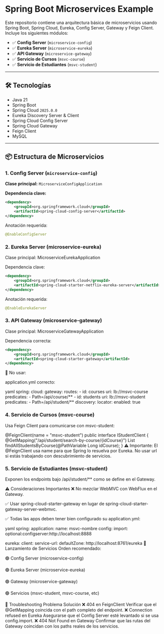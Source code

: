 # Spring Boot Microservices Example

Este repositorio contiene una arquitectura básica de microservicios usando Spring Boot, Spring Cloud, Eureka, Config Server, Gateway y Feign Client. Incluye los siguientes módulos:

- ✅ **Config Server** (`microservice-config`)
- ✅ **Eureka Server** (`microservice-eureka`)
- ✅ **API Gateway** (`microservice-gateway`)
- ✅ **Servicio de Cursos** (`msvc-course`)
- ✅ **Servicio de Estudiantes** (`msvc-student`)

---

## 🛠️ Tecnologías

- Java 21  
- Spring Boot  
- Spring Cloud `2025.0.0`  
- Eureka Discovery Server & Client  
- Spring Cloud Config Server  
- Spring Cloud Gateway  
- Feign Client  
- MySQL  

---

## 📦 Estructura de Microservicios

### 1. Config Server (`microservice-config`)
**Clase principal:** `MicroserviceConfigApplication`

**Dependencia clave:**
```xml
<dependency>
    <groupId>org.springframework.cloud</groupId>
    <artifactId>spring-cloud-config-server</artifactId>
</dependency>
```

Anotación requerida:
```java
@EnableConfigServer
```
### 2. Eureka Server (microservice-eureka)
Clase principal: MicroserviceEurekaApplication

Dependencia clave:
```xml
<dependency>
    <groupId>org.springframework.cloud</groupId>
    <artifactId>spring-cloud-starter-netflix-eureka-server</artifactId>
</dependency>
```
Anotación requerida:
```java
@EnableEurekaServer
```
### 3. API Gateway (microservice-gateway)
Clase principal: MicroserviceGatewayApplication

Dependencia correcta:
```xml
<dependency>
    <groupId>org.springframework.cloud</groupId>
    <artifactId>spring-cloud-starter-gateway</artifactId>
</dependency>
```
🚫 No usar:

<!-- spring-cloud-starter-gateway-server-webmvc -->
application.yml correcto:

yaml
spring:
  cloud:
    gateway:
      routes:
        - id: courses
          uri: lb://msvc-course
          predicates:
            - Path=/api/course/**
        - id: students
          uri: lb://msvc-student
          predicates:
            - Path=/api/student/**
      discovery:
        locator:
          enabled: true
### 4. Servicio de Cursos (msvc-course)
Usa Feign Client para comunicarse con msvc-student:

@FeignClient(name = "msvc-student")
public interface IStudentClient {
    @GetMapping("/api/student/search-by-course/{idCourse}")
    List<StudentDTO> findAllStudentsByCourse(@PathVariable Long idCourse);
}
⚠️ Importante: El @FeignClient usa name para que Spring lo resuelva por Eureka. No usar url si estás trabajando con descubrimiento de servicios.

### 5. Servicio de Estudiantes (msvc-student)
Exponen los endpoints bajo /api/student/** como se define en el Gateway.

⚠️ Consideraciones Importantes
❌ No mezclar WebMVC con WebFlux en el Gateway.

✅ Usar spring-cloud-starter-gateway en lugar de spring-cloud-starter-gateway-server-webmvc.

✅ Todas las apps deben tener bien configurado su application.yml:

yaml
spring:
  application:
    name: msvc-nombre
  config:
    import: optional:configserver:http://localhost:8888

eureka:
  client:
    service-url:
      defaultZone: http://localhost:8761/eureka
🚀 Lanzamiento de Servicios
Orden recomendado:

🟢 Config Server (microservice-config)

🟢 Eureka Server (microservice-eureka)

🟢 Gateway (microservice-gateway)

🟢 Servicios (msvc-student, msvc-course, etc)

🧩 Troubleshooting
Problema	Solución
❌ 404 en FeignClient	Verificar que el @GetMapping coincida con el path completo del endpoint.
❌ Connection refused en Eureka	Asegurarse que el Config Server esté levantado si se usa config.import.
❌ 404 Not Found en Gateway	Confirmar que las rutas del Gateway coincidan con los paths reales de los servicios.

